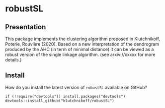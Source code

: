 # robustSL

## Presentation

This package implements the clustering algorithm proposed in Klutchnikoff, Poterie, Rouvière (2020).
Based on a new interpretation of the dendrogram produced by the AHC (in term of minimal distance) it can be viewed as a robust version of the single linkage algorithm.
(see arxiv://xxxxx for more details.)

## Install

How do you install the latest version of `robustSL` available on GitHub?

```{r}
if (!require("devtools")) install.packages("devtools")
devtools::install_github("klutchnikoff/robustSL")
```
